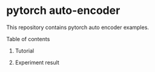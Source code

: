 # pytorch auto-encoder

This repository contains pytorch auto encoder examples.



Table of contents

1. Tutorial

2. Experiment result